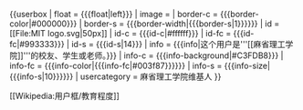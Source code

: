 {{userbox
| float    = {{{float|left}}}
| image = 
| border-c = {{{border-color|#000000}}}
| border-s = {{{border-width|{{{border-s|1}}}}}}
| id       = [[File:MIT logo.svg|50px]]
| id-c     = {{{id-c|#ffffff}}}
| id-fc    = {{{id-fc|#993333}}}
| id-s     = {{{id-s|14}}}
| info     = {{{info|这个用户是'''[[麻省理工学院]]'''的校友、学生或老师。}}}
| info-c   = {{{info-background|#C3FDB8}}}
| info-fc  = {{{info-color|{{{info-fc|#003f87}}}}}}
| info-s   = {{{info-size|{{{info-s|10}}}}}}
| usercategory  = <includeonly>麻省理工学院维基人</includeonly>
}}<noinclude>

[[Wikipedia:用户框/教育程度]]
</noinclude>
